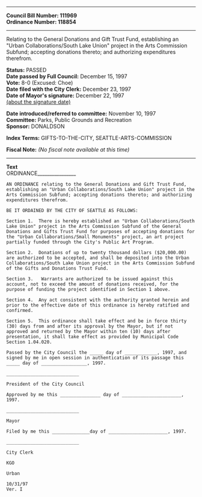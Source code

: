 * * * * *  
  
**Council Bill Number: [](#h0)[](#h2)111969**   
**Ordinance Number: 118854**  
  
* * * * *  
  
Relating to the General Donations and Gift Trust Fund, establishing an "Urban Collaborations/South Lake Union" project in the Arts Commission Subfund; accepting donations thereto; and authorizing expenditures therefrom.  
  
**Status:** PASSED   
**Date passed by Full Council:** December 15, 1997   
**Vote:** 8-0 (Excused: Choe)   
**Date filed with the City Clerk:** December 23, 1997   
**Date of Mayor's signature:** December 22, 1997   
[(about the signature date)](/~public/approvaldate.htm)   
  
  
**Date introduced/referred to committee:** November 10, 1997   
**Committee:** Parks, Public Grounds and Recreation   
**Sponsor:** DONALDSON   
  
**Index Terms:** GIFTS-TO-THE-CITY, SEATTLE-ARTS-COMMISSION  
  
**Fiscal Note:** *(No fiscal note available at this time)*  
  
* * * * *  
  
**Text**  
    ORDINANCE________________  
  
    AN ORDINANCE relating to the General Donations and Gift Trust Fund,  
    establishing an "Urban Collaborations/South Lake Union" project in the  
    Arts Commission Subfund; accepting donations thereto; and authorizing  
    expenditures therefrom.  
  
    BE IT ORDAINED BY THE CITY OF SEATTLE AS FOLLOWS:  
  
    Section 1.  There is hereby established an "Urban Collaborations/South  
    Lake Union" project in the Arts Commission Subfund of the General  
    Donations and Gifts Trust Fund for purposes of accepting donations for  
    the "Urban Collaborations/Small Monuments" project, an art project  
    partially funded through the City's Public Art Program.  
  
    Section 2.  Donations of up to twenty thousand dollars ($20,000.00)  
    are authorized to be accepted, and shall be deposited into the Urban  
    Collaborations/South Lake Union project in the Arts Commission Subfund  
    of the Gifts and Donations Trust Fund.  
  
    Section 3.   Warrants are authorized to be issued against this  
    account, not to exceed the amount of donations received, for the  
    purpose of funding the project identified in Section 1 above.  
  
    Section 4.  Any act consistent with the authority granted herein and  
    prior to the effective date of this ordinance is hereby ratified and  
    confirmed.  
  
    Section 5.  This ordinance shall take effect and be in force thirty  
    (30) days from and after its approval by the Mayor, but if not  
    approved and returned by the Mayor within ten (10) days after  
    presentation, it shall take effect as provided by Municipal Code  
    Section 1.04.020.  
  
    Passed by the City Council the _____ day of ____________, 1997, and  
    signed by me in open session in authentication of its passage this  
    _____ day of _________________, 1997.  
  
    ___________________________  
  
    President of the City Council  
  
    Approved by me this _______________ day of ______________________,  
    1997.  
  
    ___________________________  
  
    Mayor  
  
    Filed by me this ______________day of ______________________, 1997.  
  
    ___________________________  
  
    City Clerk  
  
    KGO  
  
    Urban  
  
    10/31/97  
    Ver. I  
